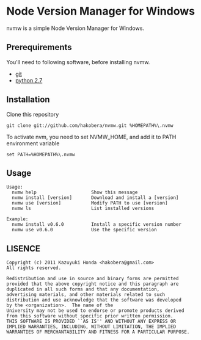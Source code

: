 Node Version Manager for Windows
================================
nvmw is a simple Node Version Manager for Windows.

Prerequirements
---------------

You'll need to following software, before installing nvmw.

- [git](http://code.google.com/p/msysgit/ "msysgit")
- [python 2.7](http://www.activestate.com/activepython "ActivePython")

Installation
------------

Clone this repository

    git clone git://github.com/hakobera/nvmw.git %HOMEPATH%\.nvmw

To activate nvm, you need to set NVMW_HOME, and add it to PATH environment variable

    set PATH=%HOMEPATH%\.nvmw

Usage
-----

    Usage:
      nvmw help                    Show this message
      nvmw install [version]       Download and install a [version]
      nvmw use [version]           Modify PATH to use [version]
      nvmw ls                      List installed versions

    Example:
      nvmw install v0.6.0          Install a specific version number
      nvmw use v0.6.0              Use the specific version

LISENCE
-------
    Copyright (c) 2011 Kazuyuki Honda <hakobera@gmail.com>
    All rights reserved.

    Redistribution and use in source and binary forms are permitted
    provided that the above copyright notice and this paragraph are
    duplicated in all such forms and that any documentation,
    advertising materials, and other materials related to such
    distribution and use acknowledge that the software was developed
    by the <organization>.  The name of the
    University may not be used to endorse or promote products derived
    from this software without specific prior written permission.
    THIS SOFTWARE IS PROVIDED ``AS IS'' AND WITHOUT ANY EXPRESS OR
    IMPLIED WARRANTIES, INCLUDING, WITHOUT LIMITATION, THE IMPLIED
    WARRANTIES OF MERCHANTABILITY AND FITNESS FOR A PARTICULAR PURPOSE.